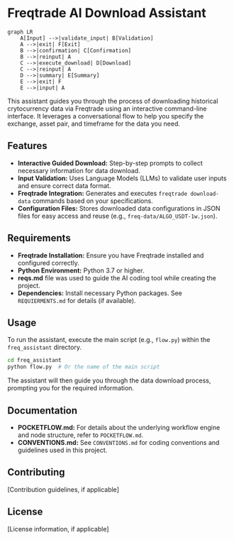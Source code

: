 # Freqtrade AI Download Assistant

```mermaid
graph LR
    A[Input] -->|validate_input| B[Validation]
    A -->|exit| F[Exit]
    B -->|confirmation| C[Confirmation]
    B -->|reinput| A
    C -->|execute_download| D[Download]
    C -->|reinput| A
    D -->|summary| E[Summary]
    E -->|exit| F
    E -->|input| A
```

This assistant guides you through the process of downloading historical crytocurrency data via Freqtrade using an interactive command-line interface.
It leverages a conversational flow to help you specify the exchange, asset pair, and timeframe for the data you need.

## Features

*   **Interactive Guided Download:** Step-by-step prompts to collect necessary information for data download.
*   **Input Validation:** Uses Language Models (LLMs) to validate user inputs and ensure correct data format.
*   **Freqtrade Integration:** Generates and executes `freqtrade download-data` commands based on your specifications.
*   **Configuration Files:** Stores downloaded data configurations in JSON files for easy access and reuse (e.g., `freq-data/ALGO_USDT-1w.json`).

## Requirements

*   **Freqtrade Installation:** Ensure you have Freqtrade installed and configured correctly.
*   **Python Environment:** Python 3.7 or higher.
*   **reqs.md** file was used to guide the AI coding tool while creating the project.
*   **Dependencies:** Install necessary Python packages. See `REQUIERMENTS.md` for details (if available).

## Usage

To run the assistant, execute the main script (e.g., `flow.py`) within the `freq_assistant` directory.

```bash
cd freq_assistant
python flow.py  # Or the name of the main script
```

The assistant will then guide you through the data download process, prompting you for the required information.

## Documentation

*   **POCKETFLOW.md:** For details about the underlying workflow engine and node structure, refer to `POCKETFLOW.md`.
*   **CONVENTIONS.md:** See `CONVENTIONS.md` for coding conventions and guidelines used in this project.

## Contributing

[Contribution guidelines, if applicable]

## License

[License information, if applicable]
